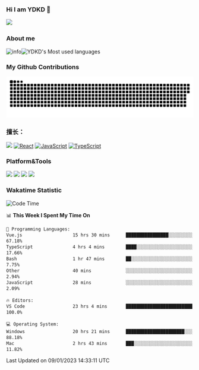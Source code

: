 ### Hi I am YDKD 👋

![](https://visitor-badge.glitch.me/badge?page_id=YDKD.readme)

### About me
![info](https://github-readme-stats-ruby-one.vercel.app/api?username=YDKD&show_icons=true&theme=cobalt)![YDKD's Most used languages](https://github-readme-stats.vercel.app/api/top-langs/?username=YDKD&layout=compact&hide_border=true&langs_count=8)

### My Github Contributions
![](https://raw.githubusercontent.com/YDKD/YDKD/main/assets/github-contribution-grid-snake.svg)

### 擅长：<br />
[![](https://img.shields.io/badge/-Vue.js-007396?style=flat-square&logo=Vue.js&logoColor=#4FC08D)](https://vuejs.org/guide/introduction.html)
[![React](https://img.shields.io/badge/-React.js-007396?style=flat-square&logo=React&logoColor=61DAFB)](https://reactjs.org/)
[![JavaScript](https://img.shields.io/badge/-JavaScript-f7e018?style=flat-square&logo=javascript&logoColor=white)]()
[![TypeScript](https://img.shields.io/badge/-TypeScript-007396?style=flat-square&logo=TypeScript&logoColor=ffffff)](https://www.typescriptlang.org/docs/handbook/typescript-from-scratch.html)



### Platform&Tools <br/>

[![]( https://img.shields.io/badge/Ventura%2013.0-292e33?style=flat-square&logo=apple&logoColor=ffffff )]() 
[![](https://img.shields.io/badge/Windows-10-2376bc?style=flat-square&logo=windows&logoColor=ffffff)]() 
[![]( https://img.shields.io/badge/IDE-Visual%20Studio%20Code-blue?style=flat-square&logo=visual-studio-code&logoColor=ffffff )]() 
[![]( https://img.shields.io/badge/iPhone-12-999999?style=flat-square&logo=apple&logoColor=ffffff)]() <br />

### Wakatime Statistic
<!--START_SECTION:waka-->
![Code Time](http://img.shields.io/badge/Code%20Time-1%2C413%20hrs%202%20mins-blue)

📊 **This Week I Spent My Time On** 

```text
💬 Programming Languages: 
Vue.js                   15 hrs 30 mins      ████████████████░░░░░░░░░   67.18% 
TypeScript               4 hrs 4 mins        ████░░░░░░░░░░░░░░░░░░░░░   17.66% 
Bash                     1 hr 47 mins        ██░░░░░░░░░░░░░░░░░░░░░░░   7.75% 
Other                    40 mins             ░░░░░░░░░░░░░░░░░░░░░░░░░   2.94% 
JavaScript               28 mins             ░░░░░░░░░░░░░░░░░░░░░░░░░   2.09%

🔥 Editors: 
VS Code                  23 hrs 4 mins       █████████████████████████   100.0%

💻 Operating System: 
Windows                  20 hrs 21 mins      ██████████████████████░░░   88.18% 
Mac                      2 hrs 43 mins       ███░░░░░░░░░░░░░░░░░░░░░░   11.82%

```


 Last Updated on 09/01/2023 14:33:11 UTC
<!--END_SECTION:waka-->

<!--
**YDKD/YDKD** is a ✨ _special_ ✨ repository because its `README.md` (this file) appears on your GitHub profile.

Here are some ideas to get you started:

- 🔭 I’m currently working on ...
- 🌱 I’m currently learning ...
- 👯 I’m looking to collaborate on ...
- 🤔 I’m looking for help with ...
- 💬 Ask me about ...
- 📫 How to reach me: ...
- 😄 Pronouns: ...
- ⚡ Fun fact: ...
-->
